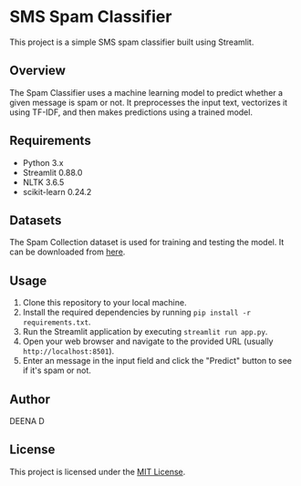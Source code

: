 # SMS Spam Classifier

This project is a simple SMS spam classifier built using Streamlit.

## Overview

The  Spam Classifier uses a machine learning model to predict whether a given  message is spam or not. It preprocesses the input text, vectorizes it using TF-IDF, and then makes predictions using a trained model.

## Requirements

- Python 3.x
- Streamlit 0.88.0
- NLTK 3.6.5
- scikit-learn 0.24.2

## Datasets

The Spam Collection dataset is used for training and testing the model. It can be downloaded from [here](https://archive.ics.uci.edu/ml/datasets/SMS+Spam+Collection).

## Usage

1. Clone this repository to your local machine.
2. Install the required dependencies by running `pip install -r requirements.txt`.
3. Run the Streamlit application by executing `streamlit run app.py`.
4. Open your web browser and navigate to the provided URL (usually `http://localhost:8501`).
5. Enter an  message in the input field and click the "Predict" button to see if it's spam or not.

## Author

DEENA D

## License

This project is licensed under the [MIT License](LICENSE).
